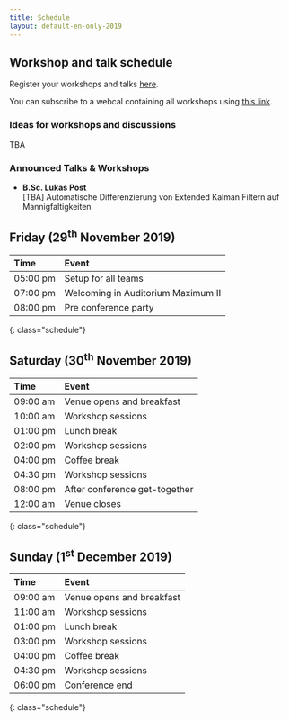 ```yaml
---
title: Schedule
layout: default-en-only-2019
---
```


## Workshop and talk schedule

Register your workshops and talks <a href="https://rohow.de/mopad" target="_blank">here</a>.

You can subscribe to a webcal containing all workshops using [this link](webcal://hulks.dual.tuhh.de/nextcloud/remote.php/dav/public-calendars/EaC4ifWy3TAkD2bK?export).

### Ideas for workshops and discussions

TBA

### Announced Talks & Workshops

* **B.Sc. Lukas Post**  
[TBA] Automatische Differenzierung von Extended Kalman Filtern auf Mannigfaltigkeiten

## Friday (29<sup>th</sup> November 2019)

| Time     | Event                              |
| :------  | :-------                           |
| 05:00 pm | Setup for all teams                |
| 07:00 pm | Welcoming in Auditorium Maximum II |
| 08:00 pm | Pre conference party               |
{: class="schedule"}

## Saturday (30<sup>th</sup> November 2019)

| Time     | Event                         |
| :------  | :-------                      |
| 09:00 am | Venue opens and breakfast     |
| 10:00 am | Workshop sessions             |
| 01:00 pm | Lunch break                   |
| 02:00 pm | Workshop sessions             |
| 04:00 pm | Coffee break                  |
| 04:30 pm | Workshop sessions             |
| 08:00 pm | After conference get-together |
| 12:00 am | Venue closes                  |
{: class="schedule"}

## Sunday (1<sup>st</sup> December 2019)

| Time     | Event                     |
| :------  | :-------                  |
| 09:00 am | Venue opens and breakfast |
| 11:00 am | Workshop sessions         |
| 01:00 pm | Lunch break               |
| 03:00 pm | Workshop sessions         |
| 04:00 pm | Coffee break              |
| 04:30 pm | Workshop sessions         |
| 06:00 pm | Conference end            |
{: class="schedule"}
